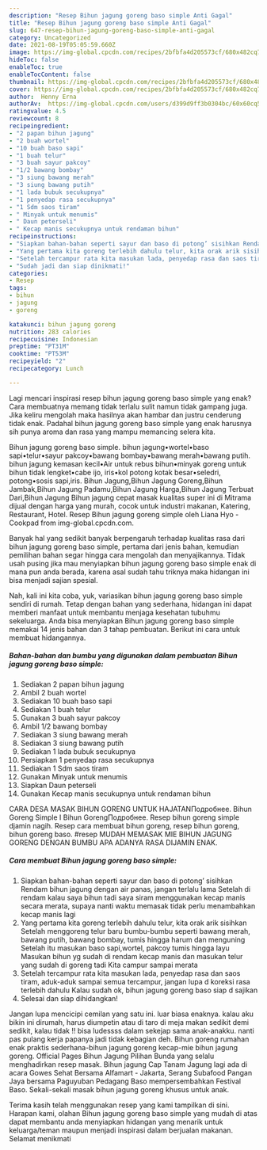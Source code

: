 ```yaml
---
description: "Resep Bihun jagung goreng baso simple Anti Gagal"
title: "Resep Bihun jagung goreng baso simple Anti Gagal"
slug: 647-resep-bihun-jagung-goreng-baso-simple-anti-gagal
category: Uncategorized
date: 2021-08-19T05:05:59.660Z
image: https://img-global.cpcdn.com/recipes/2bfbfa4d205573cf/680x482cq70/bihun-jagung-goreng-baso-simple-foto-resep-utama.jpg
hideToc: false
enableToc: true
enableTocContent: false
thumbnail: https://img-global.cpcdn.com/recipes/2bfbfa4d205573cf/680x482cq70/bihun-jagung-goreng-baso-simple-foto-resep-utama.jpg
cover: https://img-global.cpcdn.com/recipes/2bfbfa4d205573cf/680x482cq70/bihun-jagung-goreng-baso-simple-foto-resep-utama.jpg
author:  Henny Erna
authorAv:  https://img-global.cpcdn.com/users/d399d9ff3b0304bc/60x60cq50/avatar.jpg
ratingvalue: 4.5
reviewcount: 8
recipeingredient:
- "2 papan bihun jagung"
- "2 buah wortel"
- "10 buah baso sapi"
- "1 buah telur"
- "3 buah sayur pakcoy"
- "1/2 bawang bombay"
- "3 siung bawang merah"
- "3 siung bawang putih"
- "1 lada bubuk secukupnya"
- "1 penyedap rasa secukupnya"
- "1 Sdm saos tiram"
- " Minyak untuk menumis"
- " Daun peterseli"
- " Kecap manis secukupnya untuk rendaman bihun"
recipeinstructions:
- "Siapkan bahan-bahan seperti sayur dan baso di potong’ sisihkan Rendam bihun jagung dengan air panas, jangan terlalu lama  Setelah di rendam kalau saya bihun tadi saya siram menggunakan kecap manis secara merata, supaya nanti waktu memasak tidak perlu menambahkan kecap manis lagi"
- "Yang pertama kita goreng terlebih dahulu telur, kita orak arik sisihkan  Setelah menggoreng telur baru bumbu-bumbu seperti bawang merah, bawang putih, bawang bombay, tumis hingga harum dan menguning Setelah itu masukan baso sapi,wortel, pakcoy tumis hingga layu  Masukan bihun yg sudah di rendam kecap manis dan masukan telur yang sudah di goreng tadi Kita campur sampai merata"
- "Setelah tercampur rata kita masukan lada, penyedap rasa dan saos tiram, aduk-aduk sampai semua tercampur, jangan lupa d koreksi rasa terlebih dahulu  Kalau sudah ok, bihun jagung goreng baso siap d sajikan"
- "Sudah jadi dan siap dinikmati!"
categories:
- Resep
tags:
- bihun
- jagung
- goreng

katakunci: bihun jagung goreng 
nutrition: 283 calories
recipecuisine: Indonesian
preptime: "PT31M"
cooktime: "PT53M"
recipeyield: "2"
recipecategory: Lunch

---
```



Lagi mencari inspirasi resep bihun jagung goreng baso simple yang enak? Cara membuatnya memang tidak terlalu sulit namun tidak gampang juga. Jika keliru mengolah maka hasilnya akan hambar dan justru cenderung tidak enak. Padahal bihun jagung goreng baso simple yang enak harusnya sih punya aroma dan rasa yang mampu memancing selera kita.


Bihun jagung goreng baso simple. bihun jagung•wortel•baso sapi•telur•sayur pakcoy•bawang bombay•bawang merah•bawang putih. bihun jagung kemasan kecil•Air untuk rebus bihun•minyak goreng untuk bihun tidak lengket•cabe ijo, iris•kol potong kotak besar•seledri, potong•sosis sapi,iris. Bihun Jagung,Bihun Jagung Goreng,Bihun Jambak,Bihun Jagung Padamu,Bihun Jagung Harga,Bihun Jagung Terbuat Dari,Bihun Jagung Bihun jagung cepat masak kualitas super ini di Mitrama dijual dengan harga yang murah, cocok untuk industri makanan, Katering, Restaurant, Hotel. Resep Bihun jagung goreng simple oleh Liana Hyo - Cookpad from img-global.cpcdn.com.

Banyak hal yang sedikit banyak berpengaruh terhadap kualitas rasa dari bihun jagung goreng baso simple, pertama dari jenis bahan, kemudian pemilihan bahan segar hingga cara mengolah dan menyajikannya. Tidak usah pusing jika mau menyiapkan bihun jagung goreng baso simple enak di mana pun anda berada, karena asal sudah tahu triknya maka hidangan ini bisa menjadi sajian spesial.


Nah, kali ini kita coba, yuk, variasikan bihun jagung goreng baso simple sendiri di rumah. Tetap dengan bahan yang sederhana, hidangan ini dapat memberi manfaat untuk membantu menjaga kesehatan tubuhmu sekeluarga. Anda bisa menyiapkan Bihun jagung goreng baso simple memakai 14 jenis bahan dan 3 tahap pembuatan. Berikut ini cara untuk membuat hidangannya.

<!--inarticleads1-->

##### Bahan-bahan dan bumbu yang digunakan dalam pembuatan Bihun jagung goreng baso simple:

1. Sediakan 2 papan bihun jagung
1. Ambil 2 buah wortel
1. Sediakan 10 buah baso sapi
1. Sediakan 1 buah telur
1. Gunakan 3 buah sayur pakcoy
1. Ambil 1/2 bawang bombay
1. Sediakan 3 siung bawang merah
1. Sediakan 3 siung bawang putih
1. Sediakan 1 lada bubuk secukupnya
1. Persiapkan 1 penyedap rasa secukupnya
1. Sediakan 1 Sdm saos tiram
1. Gunakan  Minyak untuk menumis
1. Siapkan  Daun peterseli
1. Gunakan  Kecap manis secukupnya untuk rendaman bihun


CARA DESA MASAK BIHUN GORENG UNTUK HAJATANПодробнее. Bihun Goreng Simple I Bihun GorengПодробнее. Resep bihun goreng simple djamin nagih. Resep cara membuat bihun goreng, resep bihun goreng, bihun goreng baso. #resep MUDAH MEMASAK MIE BIHUN JAGUNG GORENG DENGAN BUMBU APA ADANYA RASA DIJAMIN ENAK. 

<!--inarticleads2-->

##### Cara membuat Bihun jagung goreng baso simple:

1. Siapkan bahan-bahan seperti sayur dan baso di potong’ sisihkan Rendam bihun jagung dengan air panas, jangan terlalu lama  Setelah di rendam kalau saya bihun tadi saya siram menggunakan kecap manis secara merata, supaya nanti waktu memasak tidak perlu menambahkan kecap manis lagi
1. Yang pertama kita goreng terlebih dahulu telur, kita orak arik sisihkan  Setelah menggoreng telur baru bumbu-bumbu seperti bawang merah, bawang putih, bawang bombay, tumis hingga harum dan menguning Setelah itu masukan baso sapi,wortel, pakcoy tumis hingga layu  Masukan bihun yg sudah di rendam kecap manis dan masukan telur yang sudah di goreng tadi Kita campur sampai merata
1. Setelah tercampur rata kita masukan lada, penyedap rasa dan saos tiram, aduk-aduk sampai semua tercampur, jangan lupa d koreksi rasa terlebih dahulu  Kalau sudah ok, bihun jagung goreng baso siap d sajikan
1. Selesai dan siap dihidangkan!

Jangan lupa mencicipi cemilan yang satu ini. luar biasa enaknya. kalau aku bikin ini dirumah, harus diumpetin atau di taro di meja makan sedikit demi sedikit, kalau tidak !! bisa ludessss dalam sekejap sama anak-anakku. nanti pas pulang kerja papanya jadi tidak kebagian deh. Bihun goreng rumahan enak praktis sederhana-bihun jagung goreng kecap-mie bihun jagung goreng. Official Pages Bihun Jagung Pilihan Bunda yang selalu menghadirkan resep masak. Bihun jagung Cap Tanam Jagung lagi ada di acara Gowes Sehat Bersama Alfamart - Jakarta, Serang Subafood Pangan Jaya bersama Paguyuban Pedagang Baso mempersembahkan Festival Baso. Sekali-sekali masak bihun jagung goreng khusus untuk anak. 

Terima kasih telah menggunakan resep yang kami tampilkan di sini. Harapan kami, olahan Bihun jagung goreng baso simple yang mudah di atas dapat membantu anda menyiapkan hidangan yang menarik untuk keluarga/teman maupun menjadi inspirasi dalam berjualan makanan. Selamat menikmati
